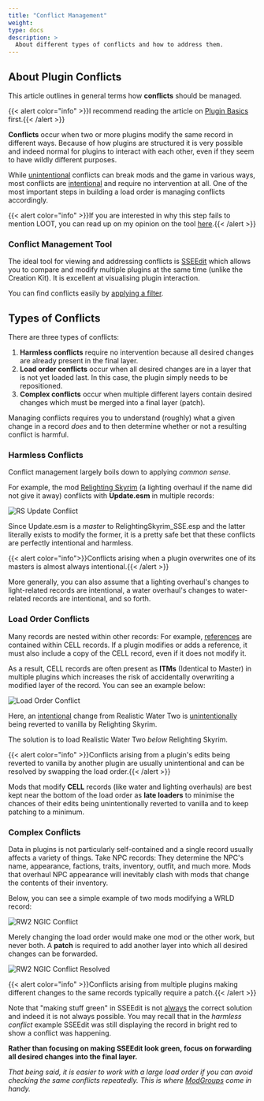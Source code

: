```yaml
---
title: "Conflict Management"
weight:
type: docs
description: >
  About different types of conflicts and how to address them.
---
```


## About Plugin Conflicts

This article outlines in general terms how **conflicts** should be managed.

{{< alert color="info" >}}I recommend reading the article on [Plugin Basics](/skyforge/knowledge-base/plugin-basics/) first.{{< /alert >}}

**Conflicts** occur when two or more plugins modify the same record in different ways. Because of how plugins are structured it is very possible and indeed normal for plugins to interact with each other, even if they seem to have wildly different purposes.

While <u>unintentional</u> conflicts can break mods and the game in various ways, most conflicts are <u>intentional</u> and require no intervention at all. One of the most important steps in building a load order is managing conflicts accordingly.

{{< alert color="info" >}}If you are interested in why this step fails to mention LOOT, you can read up on my opinion on the tool [here](/skyforge/knowledge-base/phoenix-on-loot/).{{< /alert >}}

### Conflict Management Tool

The ideal tool for viewing and addressing conflicts is [SSEEdit](/skyforge/tool-setup/sseedit/) which allows you to compare and modify multiple plugins at the same time (unlike the Creation Kit). It is excellent at visualising plugin interaction.

You can find conflicts easily by [applying a filter](/skyforge/modding-resources/filter-for-conflicts/).

## Types of Conflicts

There are three types of conflicts:

1. **Harmless conflicts** require no intervention because all desired changes are already present in the final layer.
2. **Load order conflicts** occur when all desired changes are in a layer that is not yet loaded last. In this case, the plugin simply needs to be repositioned.
3. **Complex conflicts** occur when multiple different layers contain desired changes which must be merged into a final layer (patch).

Managing conflicts requires you to understand (roughly) what a given change in a record *does* and to then determine whether or not a resulting conflict is harmful.

### Harmless Conflicts

Conflict management largely boils down to applying *common sense*.

For example, the mod [Relighting Skyrim](https://www.nexusmods.com/skyrimspecialedition/mods/8586) (a lighting overhaul if the name did not give it away) conflicts with **Update.esm** in multiple records:

![RS Update Conflict](/Pictures/skyforge/beginners-guide/rs-update-conflict.png)

Since Update.esm is a *master* to RelightingSkyrim_SSE.esp and the latter literally exists to modify the former, it is a pretty safe bet that these conflicts are perfectly intentional and harmless.

{{< alert color="info">}}Conflicts arising when a plugin overwrites one of its masters is almost always intentional.{{< /alert >}}

More generally, you can also assume that a lighting overhaul's changes to light-related records are intentional, a water overhaul's changes to water-related records are intentional, and so forth.

### Load Order Conflicts

Many records are nested within other records: For example, [references](/skyforge/knowledge-base/references/) are contained within CELL records. If a plugin modifies or adds a reference, it must also include a copy of the CELL record, even if it does not modify it.

As a result, CELL records are often present as **ITMs** (Identical to Master) in multiple plugins which increases the risk of accidentally overwriting a modified layer of the record. You can see an example below:

![Load Order Conflict](/Pictures/skyforge/beginners-guide/worldspace-conflict.png)

Here, an <u>intentional</u> change from Realistic Water Two is <u>unintentionally</u> being reverted to vanilla by Relighting Skyrim.

The solution is to load Realistic Water Two *below* Relighting Skyrim.

{{< alert color="info" >}}Conflicts arising from a plugin's edits being reverted to vanilla by another plugin are usually unintentional and can be resolved by swapping the load order.{{< /alert >}}

Mods that modify **CELL** records (like water and lighting overhauls) are best kept near the bottom of the load order as **late loaders** to minimise the chances of their edits being unintentionally reverted to vanilla and to keep patching to a minimum.

### Complex Conflicts

Data in plugins is not particularly self-contained and a single record usually affects a variety of things. Take NPC records: They determine the NPC's name, appearance, factions, traits, inventory, outfit, and much more. Mods that overhaul NPC appearance will inevitably clash with mods that change the contents of their inventory.

Below, you can see a simple example of two mods modifying a WRLD record:

![RW2 NGIC Conflict](/Pictures/skyforge/beginners-guide/rw2-ngic-conflict.png)

Merely changing the load order would make one mod or the other work, but never both. A **patch** is required to add another layer into which all desired changes can be forwarded.

![RW2 NGIC Conflict Resolved](/Pictures/skyforge/beginners-guide/rw2-ngic-resolved.png)

{{< alert color="info" >}}Conflicts arising from multiple plugins making different changes to the same records typically require a patch.{{< /alert >}}

Note that "making stuff green" in SSEEdit is not <u>always</u> the correct solution and indeed it is not always possible. You may recall that in the *harmless conflict* example SSEEdit was still displaying the record in bright red to show a conflict was happening.

**Rather than focusing on making SSEEdit look green, focus on forwarding all desired changes into the final layer.**

*That being said, it is easier to work with a large load order if you can avoid checking the same conflicts repeatedly. This is where [ModGroups](/skyforge/knowledge-base/modgroups/) come in handy.*